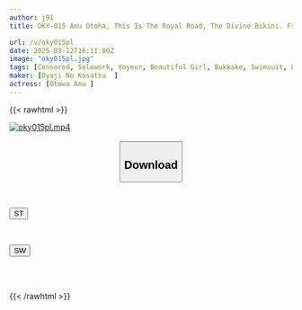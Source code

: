 ```yaml
---
author: j91
title: OKY-015 Amu Otoha, This Is The Royal Road, The Divine Bikini. From Showa Idols And Campaign Girls To Reiwa Gravure Idols, The Bikinis That Have Hidden The Private Parts Of Many Girls Are Licked In Super Close-ups Of Big Breasts, Beautiful Breasts, Shaved Pussies, Thick Hair, Unprotected Armpits And Exposed Hair. This AV Shows Slips And Exposed Parts Because The Girls Are Completely Clothed And Never Take Off Their Clothes.

url: /v/oky015pl
date: 2025-03-12T16:11:00Z
image: "oky015pl.jpg"
tags: [Censored, Solowork, Voyeur, Beautiful Girl, Bukkake, Swimsuit, Lotion, Close Up	]
maker: [Oyaji No Kosatsu  ]
actress: [Otowa Amu ]
---
```



{{< rawhtml >}}

<div class="video" data-videoid="eAYxPe8dwOIZ29">
    <a href="javascript:;">
        <img src="/v/oky015pl/oky015pl.jpg" width="WIDTH" height="HEIGHT" alt="oky015pl.mp4" loading="lazy">
    </a>
</div>

<script type="text/javascript" src="https://j91.asia/asset/on-demand-st.js"></script>

<br>
  <link rel="stylesheet" href="https://j91.asia/asset/bs5.css">
  
  <center>
  <button class="btn btn-primary" type="button" data-bs-toggle="collapse" data-bs-target=".multi-collapse" aria-expanded="false" aria-controls="multiCollapseExample1 multiCollapseExample2"><h2>Download</h2></button></center>
</p>
<div class="row">
  <div class="col">
    <div class="collapse multi-collapse" id="multiCollapseExample1">
      <div class="card card-body">
	      	      <br>
<div class="buttons">  
<p><a href="/v/oky015pl/st.html" target="_blank"><button class="btn-hover color-3"><i class="fa fa-download"></i> ST</button></a></p></div>
    </div>
  </div>
</div>
  <div class="col">
    <div class="collapse multi-collapse" id="multiCollapseExample2">
      <div class="card card-body">
	      <br>
<div class="buttons">
<p><a href="/v/oky015pl/sw.html" target="_blank"><button class="btn-hover color-2"><i class="fa fa-download"></i> SW</button></a></p></div>
<br><br>
      </div>
    </div>
  </div>
</div>

{{< /rawhtml >}}